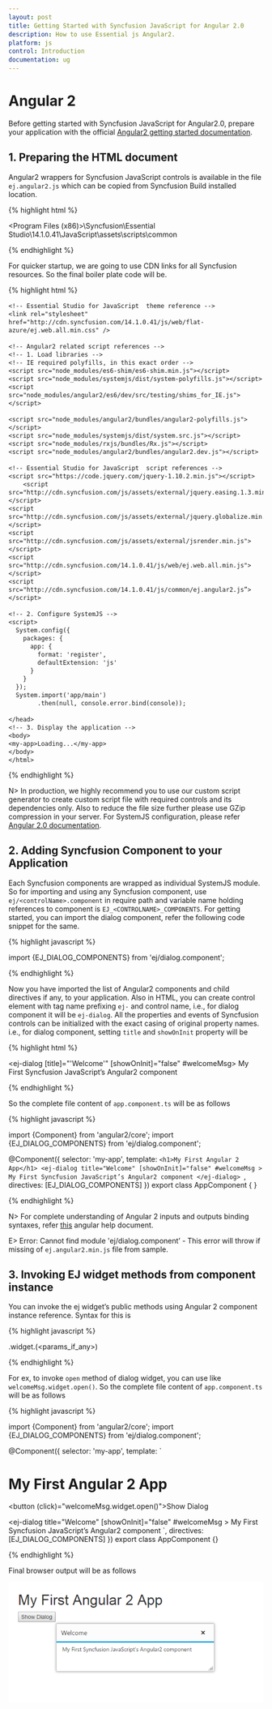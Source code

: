 ```yaml
---
layout: post
title: Getting Started with Syncfusion JavaScript for Angular 2.0
description: How to use Essential js Angular2.
platform: js
control: Introduction
documentation: ug
---
```


# Angular 2

Before getting started with Syncfusion JavaScript for Angular2.0, prepare your application with the official [Angular2 getting started documentation](https://angular.io/docs/ts/latest/quickstart.html).

## 1. Preparing the HTML document

Angular2 wrappers for Syncfusion JavaScript controls is available in the file `ej.angular2.js` which can be copied from Syncfusion Build installed location.

{% highlight html %}

<Program Files (x86)>\Syncfusion\Essential Studio\14.1.0.41\JavaScript\assets\scripts\common

{% endhighlight %}



For quicker startup, we are going to use CDN links for all Syncfusion resources. So the final boiler plate code will be.

{% highlight html %}
    <html>
    <head>
    <meta name="viewport" content="width=device-width, initial-scale=1.0">
    <meta name="description" content="Essential Studio for JavaScript">
    <meta name="author" content="Syncfusion">
    <title></title>

    <!-- Essential Studio for JavaScript  theme reference -->
    <link rel="stylesheet" href="http://cdn.syncfusion.com/14.1.0.41/js/web/flat-azure/ej.web.all.min.css" />

    <!-- Angular2 related script references -->
    <!-- 1. Load libraries -->
    <!-- IE required polyfills, in this exact order -->
    <script src="node_modules/es6-shim/es6-shim.min.js"></script>
    <script src="node_modules/systemjs/dist/system-polyfills.js"></script>
    <script src="node_modules/angular2/es6/dev/src/testing/shims_for_IE.js"></script>   

    <script src="node_modules/angular2/bundles/angular2-polyfills.js"></script>
    <script src="node_modules/systemjs/dist/system.src.js"></script>
    <script src="node_modules/rxjs/bundles/Rx.js"></script>
    <script src="node_modules/angular2/bundles/angular2.dev.js"></script>

    <!-- Essential Studio for JavaScript  script references -->
    <script src="https://code.jquery.com/jquery-1.10.2.min.js"></script>
	    <script src="http://cdn.syncfusion.com/js/assets/external/jquery.easing.1.3.min.js"> </script>
    <script src="http://cdn.syncfusion.com/js/assets/external/jquery.globalize.min.js"></script>
    <script src="http://cdn.syncfusion.com/js/assets/external/jsrender.min.js"></script>
    <script src="http://cdn.syncfusion.com/14.1.0.41/js/web/ej.web.all.min.js"> </script> 
    <script src="http://cdn.syncfusion.com/14.1.0.41/js/common/ej.angular2.js”></script>

    <!-- 2. Configure SystemJS -->
    <script>
      System.config({
        packages: {        
          app: {
            format: 'register',
            defaultExtension: 'js'
          }
        }
      });
      System.import('app/main')
            .then(null, console.error.bind(console));

    </head>
    <!-- 3. Display the application -->
    <body>
    <my-app>Loading...</my-app>
    </body>
    </html>


{% endhighlight %}


N> In production, we highly recommend you to use our custom script generator to create custom script file with required controls and its dependencies only. Also to reduce the file size further please use GZip compression in your server.
For SystemJS configuration, please refer [Angular 2.0 documentation](https://angular.io/docs/ts/latest/quickstart.html#!#systemjs-configuration).

## 2. Adding Syncfusion Component to your Application

Each Syncfusion components are wrapped as individual SystemJS module. So for importing and using any Syncfusion component, use `ej/<controlName>.component` in require path and variable name holding references to component is `EJ_<CONTROLNAME>_COMPONENTS`. For getting started, you can import the dialog component, refer the following code snippet for the same.

{% highlight javascript %}

import {EJ_DIALOG_COMPONENTS} from 'ej/dialog.component';

{% endhighlight %}

Now you have imported the list of Angular2 components and child directives if any, to your application. Also in HTML, you can create control element with tag name prefixing `ej-` and control name, i.e., for dialog component it will be `ej-dialog`. All the properties and events of Syncfusion controls can be initialized with the exact casing of original property names. i.e., for dialog component, setting `title` and `showOnInit` property will be 

{% highlight html %}

<ej-dialog [title]="'Welcome'" [showOnInit]="false" #welcomeMsg>
My First Syncfusion JavaScript’s Angular2 component
</ej-dialog>

{% endhighlight %}

So the complete file content of `app.component.ts` will be as follows

{% highlight javascript %}

import {Component} from 'angular2/core';
import {EJ_DIALOG_COMPONENTS} from 'ej/dialog.component';

@Component({
    selector: 'my-app',
    template: `<h1>My First Angular 2 App</h1>
<ej-dialog title="Welcome" [showOnInit]="false" #welcomeMsg >
My First Syncfusion JavaScript’s Angular2 component
</ej-dialog>
`,
    directives: [EJ_DIALOG_COMPONENTS]
})
export class AppComponent { 
}

{% endhighlight %}

N> For complete understanding of Angular 2 inputs and outputs binding syntaxes, refer [this](https://angular.io/docs/ts/latest/guide/template-syntax.html#!#binding-syntax-an-overview) angular help document.

E> Error: Cannot find module 'ej/dialog.component’ - This error will throw if missing of `ej.angular2.min.js` file from sample.

## 3. Invoking EJ widget methods from component instance

You can invoke the ej widget’s public methods using Angular 2 component instance reference. Syntax for this is 

{% highlight javascript %}

<componentInstance>.widget.<methodName>(<params_if_any>)

{% endhighlight %}

For ex, to invoke `open` method of dialog widget, you can use like `welcomeMsg.widget.open()`. So the complete file content of `app.component.ts` will be as follows

{% highlight javascript %}

import {Component} from 'angular2/core';
import {EJ_DIALOG_COMPONENTS} from 'ej/dialog.component';

@Component({
    selector: 'my-app',
    template: `<h1>My First Angular 2 App</h1>

<button (click)="welcomeMsg.widget.open()">Show Dialog</button>

<ej-dialog title="Welcome" [showOnInit]="false"  #welcomeMsg >
My First Syncfusion JavaScript’s Angular2 component
</ej-dialog>
`,
    directives: [EJ_DIALOG_COMPONENTS]
})
export class AppComponent {}

{% endhighlight %}

Final browser output will be as follows

![](/js/Angular2_images/angular2_sample_img.png)
